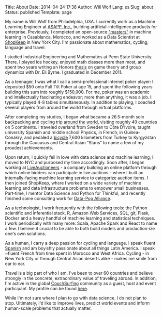 Title: About
Date: 2014-04-24 17:38
Author: Will Wolf
Lang: es
Slug: about
Status: published
Template: page

My name is Will Wolf from Philadelphia, USA. I currently work as a Machine Learning Engineer at [ASAPP, Inc.](https://www.asapp.com/), building artificial-intelligence products for enterprise. Previously, I completed an open-source ["masters"]({filename}/articles/my-open-source-machine-learning-masters-in-casablanca-morocco.md) in machine learning in Casablanca, Morocco, and worked as a Data Scientist at [ShopKeep](https://www.shopkeep.com) in New York City. I'm passionate about mathematics, cycling, language and travel.

I studied Industrial Engineering and Mathematics at Penn State University. There, I played ice hockey, enjoyed math classes more than most, and spent two years writing an Honors [thesis](https://honors-prod.sas.psu.edu/catalog/1947) on game theory and group dynamics with Dr. Eli Byrne. I graduated in December 2011.

As a teenager, I was what I call a semi-professional internet poker player: I deposited $50 onto Full Tilt Poker at age 15, and spent the following years building this sum into roughly $150,000. For me, poker was an academic and intellectually fascinating endeavor; more than anything, it was a job. I typically played 4-8 tables simultaneously. In addition to playing, I coached several players from around the world through virtual platforms.

After completing my studies, I began what became a 26.5-month solo backpacking and cycling [trip around the world](http://www.willtravellife.com), visiting roughly 40 countries on 5 continents. I traveled overland from Sweden to Côte D’Ivoire, taught university Spanish and middle school Physics, in French, in Guinea-Conakry, and pedaled a [bicycle](http://willtravellife.com/category/will-bikes-central-asia/) 7,600 kilometers from Turkey to Kyrgyzstan through the Caucasus and Central Asian “Stans” to name a few of my proudest achievements.

Upon return, I quickly fell in love with data science and machine learning; I moved to NYC and purposed my time accordingly. Soon after, I began working at [LiveAuctioneers](https://www.liveauctioneers.com) - a company building an online platform through which online bidders can participate in live auctions - where I built an internally-facing machine learning service to categorize auction items. I then joined ShopKeep, where I worked on a wide variety of machine learning and data infrastructure problems to empower small businesses. Part-time, I mentor Data Science and Python for Thinkful, and recently finished some consulting work for [Data-Pop Alliance](http://www.datapopalliance.org).

As a technologist, I work frequently with the following tools: the Python scientific and inferential stack, R, Amazon Web Services, SQL, git, Flask, Docker and a heavy handful of machine learning and statistical techniques. I work periodically with many more: Scala, Apache Spark and React to name a few. I believe it crucial to be able to both build models and production-ize one's own solutions.

As a human, I carry a deep passion for cycling and language. I speak fluent [Spanish](https://www.youtube.com/watch?v=xqO0KW3O9uU) and am boyishly passionate about all things Latin America. I speak ~fluent French from time spent in Morocco and West Africa. Cycling - in New York City or through Central Asian deserts alike - makes me smile from ear to ear.

Travel is a big part of who I am. I've been to over 60 countries and believe strongly in the concrete, extraordinary value of traveling abroad. In addition, I'm active in the global [CouchSurfing](https://www.couchsurfing.com/) community as a guest, host and event participant. My profile can be found [here](https://www.couchsurfing.com/people/willw9).

While I'm not sure where I plan to go with data science, I do not plan to stop. Ultimately, I'd like to improve lives, predict world events and inform human-scale problems that actually matter.
